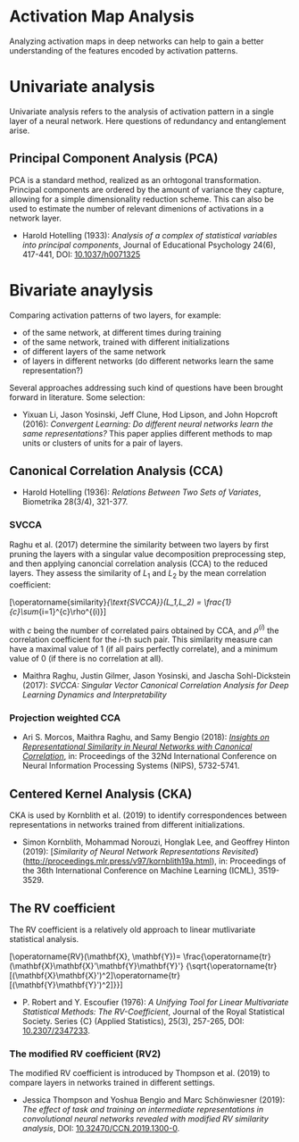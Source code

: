 # Activation Map Analysis

Analyzing activation maps in deep networks can help to gain a better
understanding of the features encoded by activation patterns.

# Univariate analysis

Univariate analysis refers to the analysis of activation pattern in a
single layer of a neural network. Here questions of redundancy and
entanglement arise.

## Principal Component Analysis (PCA)

PCA is a standard method, realized as an orhtogonal
transformation. Principal components are ordered by the amount of
variance they capture, allowing for a simple dimensionality reduction
scheme.  This can also be used to estimate the number of relevant
dimenions of activations in a network layer.

* Harold Hotelling (1933): *Analysis of a complex of statistical
  variables into principal components*, Journal of Educational
  Psychology 24(6), 417-441,
  DOI: [10.1037/h0071325](https://doi.org/10.1037/h0071325)

# Bivariate anaylysis

Comparing activation patterns of two layers, for example:
* of the same network, at different times during training
* of the same network, trained with different initializations
* of different layers of the same network
* of layers in different networks (do different networks learn the same representation?)

Several approaches addressing such kind of questions have been brought
forward in literature. Some selection:

* Yixuan Li, Jason Yosinski, Jeff Clune, Hod Lipson, and John Hopcroft
  (2016): *Convergent Learning: Do different neural networks learn the
  same representations?* This paper applies different methods to map
  units or clusters of units for a pair of layers.

## Canonical Correlation Analysis (CCA)


* Harold Hotelling (1936): *Relations Between Two Sets of Variates*,
  Biometrika 28(3/4), 321-377.

### SVCCA

Raghu et al. (2017) determine the similarity between two layers by
first pruning the layers with a singular value decomposition
preprocessing step, and then applying canoncial correlation analysis
(CCA) to the reduced layers. They assess the similarity of $L_1$ and
$L_2$ by the mean correlation coefficient:

\[\operatorname{similarity}_{\text{SVCCA}}(L_1,L_2) =
\frac{1}{c}\sum_{i=1}^{c}\rho^{(i)}\]

with $c$ being the number of correlated pairs obtained by CCA, and
$\rho^{(i)}$ the correlation coefficient for the $i$-th such
pair. This similarity measure can have a maximal value of $1$ (if all
pairs perfectly correlate), and a minimum value of $0$ (if there is no
correlation at all).

* Maithra Raghu, Justin Gilmer, Jason Yosinski, and Jascha
  Sohl-Dickstein (2017): *SVCCA: Singular Vector Canonical Correlation
  Analysis for Deep Learning Dynamics and Interpretability*


### Projection weighted CCA

* Ari S. Morcos, Maithra Raghu, and Samy Bengio (2018): [*Insights on
  Representational Similarity in Neural Networks with Canonical
  Correlation*](http://dl.acm.org/citation.cfm?id=3327345.3327475),
  in: Proceedings of the 32Nd International Conference on Neural
  Information Processing Systems (NIPS), 5732-5741.

## Centered Kernel Analysis (CKA)

CKA is used by Kornblith et al. (2019) to identify correspondences
between representations in networks trained from different
initializations.

* Simon Kornblith, Mohammad Norouzi, Honglak Lee, and Geoffrey Hinton (2019):
  [*Similarity of Neural Network Representations Revisited*}(http://proceedings.mlr.press/v97/kornblith19a.html), in:
  Proceedings of the 36th International Conference on Machine Learning (ICML),
  3519-3529.

## The RV coefficient

The RV coefficient is a relatively old approach to linear mutlivariate
statistical analysis.

\[\operatorname{RV}(\mathbf{X}, \mathbf{Y})=
  \frac{\operatorname{tr}(\mathbf{X}\mathbf{X}'\mathbf{Y}\mathbf{Y}'}
  {\sqrt{\operatorname{tr}[(\mathbf{X}\mathbf{X}')^2]\operatorname{tr}[(\mathbf{Y}\mathbf{Y}')^2]}}\]

* P. Robert and Y. Escoufier (1976): *A Unifying Tool for Linear
  Multivariate Statistical Methods: The RV-Coefficient*, Journal of
  the Royal Statistical Society. Series {C} (Applied Statistics), 25(3),
  257-265, DOI: [10.2307/2347233](https://doi.org/10.2307/2347233).

### The modified RV coefficient (RV2)

The modified RV coefficient is introduced by Thompson et al. (2019) to
compare layers in networks trained in different settings.

* Jessica Thompson and Yoshua Bengio and Marc Schönwiesner (2019):
  *The effect of task and training on intermediate representations in
  convolutional neural networks revealed with modified RV similarity
  analysis*,
  DOI: [10.32470/CCN.2019.1300-0](https://doi.org/10.32470/CCN.2019.1300-0).
